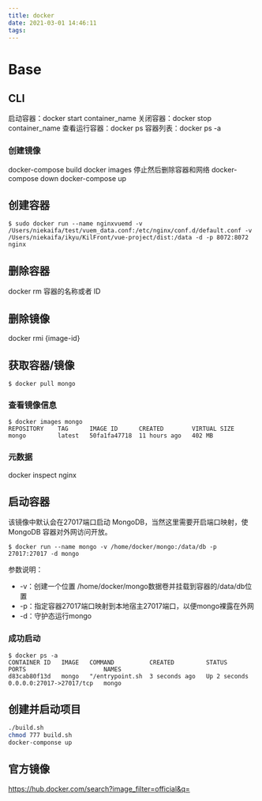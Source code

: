 ```yaml
---
title: docker
date: 2021-03-01 14:46:11
tags:
---
```


# Base
## CLI
启动容器：docker start container_name 
关闭容器：docker stop container_name
查看运行容器：docker ps
容器列表：docker ps -a

### 创建镜像
docker-compose build
docker images
停止然后删除容器和网络
docker-compose down
docker-compose up

## 创建容器
```
$ sudo docker run --name nginxvuemd -v /Users/niekaifa/test/vuem_data.conf:/etc/nginx/conf.d/default.conf -v /Users/niekaifa/ikyu/KilFront/vue-project/dist:/data -d -p 8072:8072 nginx
```

## 删除容器
docker rm 容器的名称或者 ID 

## 删除镜像
docker rmi {image-id}


## 获取容器/镜像
```
$ docker pull mongo
```
### 查看镜像信息
```
$ docker images mongo
REPOSITORY    TAG      IMAGE ID      CREATED        VIRTUAL SIZE
mongo         latest   50fa1fa47718  11 hours ago   402 MB
```
### 元数据
docker inspect nginx

## 启动容器
该镜像中默认会在27017端口启动 MongoDB，当然这里需要开启端口映射，使 MongoDB 容器对外网访问开放。
```
$ docker run --name mongo -v /home/docker/mongo:/data/db -p 27017:27017 -d mongo
```
参数说明：
* -v：创建一个位置 /home/docker/mongo数据卷并挂载到容器的/data/db位置
* -p：指定容器27017端口映射到本地宿主27017端口，以便mongo裸露在外网 
* -d：守护态运行mongo

### 成功启动
```
$ docker ps -a
CONTAINER ID   IMAGE   COMMAND          CREATED         STATUS        PORTS                      NAMES
d83cab80f13d   mongo   "/entrypoint.sh  3 seconds ago   Up 2 seconds   0.0.0.0:27017->27017/tcp   mongo
```

## 创建并启动项目
``` bash
./build.sh
chmod 777 build.sh
docker-componse up
```

## 官方镜像
https://hub.docker.com/search?image_filter=official&q=